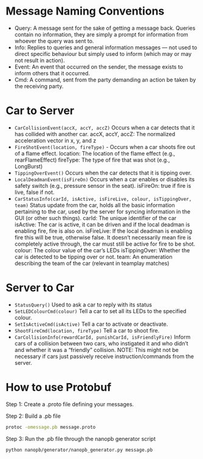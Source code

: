 # Message Naming Conventions

* Query: A message sent for the sake of getting a message back. Queries contain no information, they are simply a prompt for information from whoever the query was sent to.
* Info: Replies to queries and general information messages — not used to direct specific behaviour but simply used to inform (which may or may not result in action).
* Event: An event that occurred on the sender, the message exists to inform others that it occurred.
* Cmd: A command, sent from the party demanding an action be taken by the receiving party.


# Car to Server

* `CarCollisionEvent(accX, accY, accZ)` Occurs when a car detects that it has collided with another car.
accX, accY, accZ: The normalized acceleration vector in x, y, and z
* `FireShotEvent(location, fireType)` - Occurs when a car shoots fire out of a flame effect.
location: The location of the flame effect (e.g., rearFlameEffect)
fireType: The type of fire that was shot (e.g., LongBurst)
* `TippingOverEvent()` Occurs when the car detects that it is tipping over.
* `LocalDeadmanEvent(isFireOn)` Occurs when a car enables or disables its safety switch (e.g., pressure sensor in the seat).
isFireOn: true if fire is live, false if not.
* `CarStatusInfo(carId, isActive, isFireLive, colour, isTippingOver, team)` Status update from the car, holds all the basic information pertaining to the car, used by the server for syncing information in the GUI (or other such things).
carId: The unique identifier of the car
isActive: The car is active, it can be driven and if the local deadman is enabling fire, fire is also on.
isFireLive: If the local deadman is enabling fire this will be true, otherwise false. It doesn’t necessarily mean fire is completely active through, the car must still be active for fire to be shot.
colour: The colour value of the car’s LEDs
isTippingOver: Whether the car is detected to be tipping over or not.
team: An enumeration describing the team of the car (relevant in teamplay matches)


# Server to Car

* `StatusQuery()` Used to ask a car to reply with its status
* `SetLEDColourCmd(colour)` Tell a car to set all its LEDs to the specified colour.
* `SetIsActiveCmd(isActive)` Tell a car to activate or deactivate.
* `ShootFireCmd(location, fireType)` Tell a car to shoot fire.
* `CarCollisionInfo(rewardCarId, punishCarId, isFriendlyFire)` Inform cars of a collision between two cars, who instigated it and who didn’t and whether it was a “friendly” collision. NOTE: This might not be necessary if cars just passively receive instruction/commands from the server.


# How to use Protobuf

Step 1: Create a .proto file defining your messages.

Step 2: Build a .pb file
```bash
protoc -omessage.pb message.proto
```

Step 3: Run the .pb file through the nanopb generator script
```bash
python nanopb/generator/nanopb_generator.py message.pb
```
